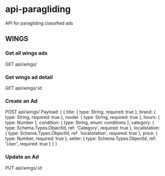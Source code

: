 # api-paragliding
API for paragliding classified ads

## WINGS
### Get all wings ads
GET api/wings/

### Get wings ad detail
GET api/wings/:id

### Create an Ad
POST api/wings/
  Payload: {
    {
    title: { type: String, required: true },
    brand: { type: String, required: true },
    model: { type: String, required: true },
    hours: { type: Number },
    condition: { type: String, enum: conditions },
    category: { type: Schema.Types.ObjectId, ref: 'Category', required: true },
    localistation: { type: Schema.Types.ObjectId, ref: 'localistation', required: true },
    price: { type: Number, required: true },
    seller: { type: Schema.Types.ObjectId, ref: 'User', required: true }
  }
}

### Update an Ad
PUT api/wings/:id